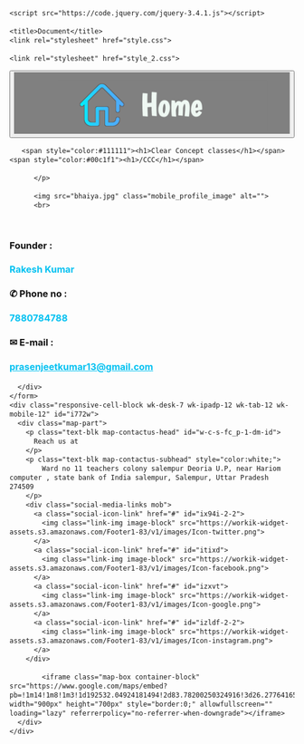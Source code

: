 <!DOCTYPE html>
<html lang="en">
<head>
    <meta charset="UTF-8">
    <meta name="viewport" content="width=device-width, initial-scale=1.0">

    <script src="https://code.jquery.com/jquery-3.4.1.js"></script>
    
    <title>Document</title>
    <link rel="stylesheet" href="style.css">
   
    <link rel="stylesheet" href="style_2.css">
</head>
<body>
     
    

  

<div class="contact_us_6">
  <button class="back" >  <a href="https://www.w3schools.com/" target="_self"><img src="1686468819808.png" class="mobile_home_image" alt=""></a></button>
  <div class="responsive-container-block container">
    <form class="form-box">
      <div class="container-block form-wrapper">
        <div class="mob-text">
          <p class="text-blk contactus-head">
      
       <span style="color:#111111"><h1>Clear Concept classes</h1></span>
    <span style="color:#00c1f1"><h1>/CCC</h1></span>

          </p>
      
          <img src="bhaiya.jpg" class="mobile_profile_image" alt="">
          <br>
<br>
          <span style="color:#111111"><h3>Founder :<h3 style="color: #00c1f1;">Rakesh Kumar </h3></span></span>
          <span style="color:#111111"><h3>&#9990; Phone no :<h3 style="color: #00c1f1;">7880784788 </h3></span></span>
          <span style="color:#111111"><h3>&#9993; E-mail :<h3 style="color: #00c1f1;"><a style ="color: #00c1f1;" href="mailto: prasenjeetkumar13@gmail.com">prasenjeetkumar13@gmail.com</a>  </h3></span></span>
        </div>
        
      </div>
    </form>
    <div class="responsive-cell-block wk-desk-7 wk-ipadp-12 wk-tab-12 wk-mobile-12" id="i772w">
      <div class="map-part">
        <p class="text-blk map-contactus-head" id="w-c-s-fc_p-1-dm-id">
          Reach us at
        </p>
        <p class="text-blk map-contactus-subhead" style="color:white;">
            Ward no 11 teachers colony salempur Deoria U.P, near Hariom computer , state bank of India salempur, Salempur, Uttar Pradesh 274509
        </p>
        <div class="social-media-links mob">
          <a class="social-icon-link" href="#" id="ix94i-2-2">
            <img class="link-img image-block" src="https://workik-widget-assets.s3.amazonaws.com/Footer1-83/v1/images/Icon-twitter.png">
          </a>
          <a class="social-icon-link" href="#" id="itixd">
            <img class="link-img image-block" src="https://workik-widget-assets.s3.amazonaws.com/Footer1-83/v1/images/Icon-facebook.png">
          </a>
          <a class="social-icon-link" href="#" id="izxvt">
            <img class="link-img image-block" src="https://workik-widget-assets.s3.amazonaws.com/Footer1-83/v1/images/Icon-google.png">
          </a>
          <a class="social-icon-link" href="#" id="izldf-2-2">
            <img class="link-img image-block" src="https://workik-widget-assets.s3.amazonaws.com/Footer1-83/v1/images/Icon-instagram.png">
          </a>
        </div>
         
            <iframe class="map-box container-block" src="https://www.google.com/maps/embed?pb=!1m14!1m8!1m3!1d192532.04924181494!2d83.78200250324916!3d26.277641651877254!3m2!1i1024!2i768!4f13.1!3m3!1m2!1s0x3993cbf888a63e4b%3A0x2084ff5c5ddec828!2sClear%20Concept%20Classes%20by%20Rakesh%20Kumar!5e0!3m2!1sen!2sin!4v1686380696346!5m2!1sen!2sin" width="900px" height="700px" style="border:0;" allowfullscreen="" loading="lazy" referrerpolicy="no-referrer-when-downgrade"></iframe>
      </div>
    </div>
  </div>
</div>

</body>
<script type="text/javascript">
    $(document).ready(function(){
      $('.btn').click(function(){
        $('.menu').toggleClass('active');
      });
    });
    </script>
</html>
